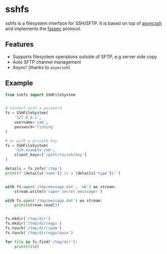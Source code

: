# sshfs

sshfs is a filesystem interface for SSH/SFTP. It is based on top
of [asyncssh](https://github.com/ronf/asyncssh) and implements
the [fsspec](https://github.com/intake/filesystem_spec/) protocol.

## Features
- Supports filesystem operations outside of SFTP, e.g server side copy
- Auto SFTP channel management
- Async! (thanks to `asyncssh`)

## Example
```py
from sshfs import SSHFileSystem


# Connect with a password
fs = SSHFileSystem(
    '127.0.0.1',
    username='sam',
    password='fishing'
)

# or with a private key
fs = SSHFileSystem(
    'ssh.example.com',
    client_keys=['/path/to/ssh/key']
)

details = fs.info('/tmp')
print(f'{details['name']} is a {details['type']}!')


with fs.open('/tmp/message.dat', 'wb') as stream:
    stream.write(b'super secret messsage!')

with fs.open('/tmp/message.dat') as stream:
    print(stream.read())


fs.mkdir('/tmp/dir')
fs.mkdir('/tmp/dir/eggs')
fs.touch('/tmp/dir/spam')
fs.touch('/tmp/dir/eggs/quux')

for file in fs.find('/tmp/dir'):
    print(file)
```

